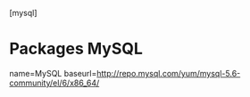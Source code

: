 [mysql]
# Packages MySQL
name=MySQL
baseurl=http://repo.mysql.com/yum/mysql-5.6-community/el/6/x86_64/

